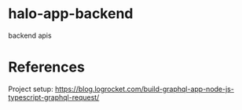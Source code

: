# halo-app-backend
backend apis

# References
Project setup: https://blog.logrocket.com/build-graphql-app-node-js-typescript-graphql-request/

